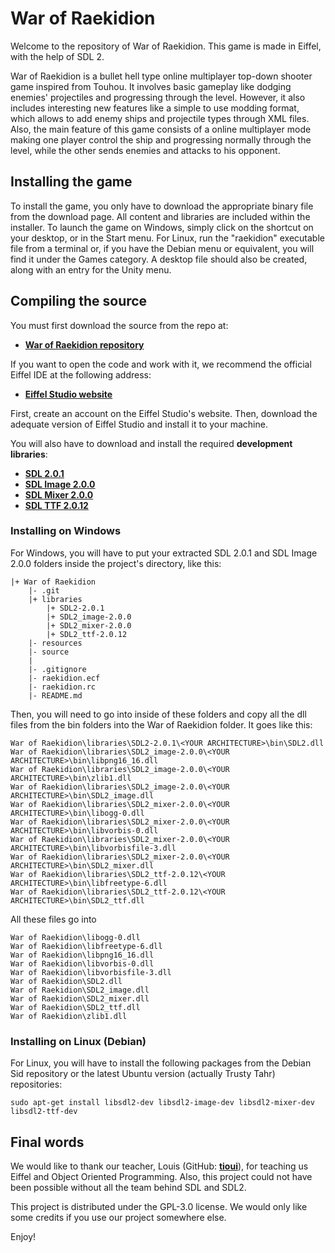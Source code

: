 War of Raekidion
================

Welcome to the repository of War of Raekidion. This game is made in Eiffel, 
with the help of SDL 2. 

War of Raekidion is a bullet hell type online multiplayer top-down shooter game 
inspired from Touhou. It involves basic gameplay like dodging enemies' projectiles 
and progressing through the level. However, it also includes interesting new 
features like a simple to use modding format, which allows to add enemy ships 
and projectile types through XML files. Also, the main feature of this game 
consists of a online multiplayer mode making one player control the ship and 
progressing normally through the level, while the other sends enemies and attacks 
to his opponent.

Installing the game
----------------------

To install the game, you only have to download the appropriate binary file from 
the download page. All content and libraries are included within the installer. 
To launch the game on Windows, simply click on the shortcut on your desktop, or 
in the Start menu. For Linux, run the "raekidion" executable file from a terminal or, if 
you have the Debian menu or equivalent, you will find it under the Games category. A 
desktop file should also be created, along with an entry for the Unity menu.

Compiling the source
---------------------

You must first download the source from the repo at:

- [**War of Raekidion repository**][1]

If you want to open the code and work with it, we recommend the official Eiffel 
IDE at the following address: 

- [**Eiffel Studio website**][2]

First, create an account on the Eiffel Studio's website. Then, download the adequate 
version of Eiffel Studio and install it to your machine.

You will also have to download and install the required **development libraries**: 

- [**SDL 2.0.1**][3]
- [**SDL Image 2.0.0**][4]
- [**SDL Mixer 2.0.0**][5]
- [**SDL TTF 2.0.12**][6]

### Installing on Windows

For Windows, you will have to put your extracted SDL 2.0.1 and SDL Image 2.0.0 
folders inside the project's directory, like this:

    |+ War of Raekidion
		|- .git
		|+ libraries
			|+ SDL2-2.0.1
			|+ SDL2_image-2.0.0
			|+ SDL2_mixer-2.0.0
			|+ SDL2_ttf-2.0.12
		|- resources
		|- source
		|
		|- .gitignore
		|- raekidion.ecf
		|- raekidion.rc
		|- README.md
		
Then, you will need to go into inside of these folders and copy all the dll files from 
the bin folders into the War of Raekidion folder. It goes like this: 

	War of Raekidion\libraries\SDL2-2.0.1\<YOUR ARCHITECTURE>\bin\SDL2.dll
	War of Raekidion\libraries\SDL2_image-2.0.0\<YOUR ARCHITECTURE>\bin\libpng16_16.dll
	War of Raekidion\libraries\SDL2_image-2.0.0\<YOUR ARCHITECTURE>\bin\zlib1.dll
	War of Raekidion\libraries\SDL2_image-2.0.0\<YOUR ARCHITECTURE>\bin\SDL2_image.dll
	War of Raekidion\libraries\SDL2_mixer-2.0.0\<YOUR ARCHITECTURE>\bin\libogg-0.dll
	War of Raekidion\libraries\SDL2_mixer-2.0.0\<YOUR ARCHITECTURE>\bin\libvorbis-0.dll
	War of Raekidion\libraries\SDL2_mixer-2.0.0\<YOUR ARCHITECTURE>\bin\libvorbisfile-3.dll
	War of Raekidion\libraries\SDL2_mixer-2.0.0\<YOUR ARCHITECTURE>\bin\SDL2_mixer.dll
	War of Raekidion\libraries\SDL2_ttf-2.0.12\<YOUR ARCHITECTURE>\bin\libfreetype-6.dll
	War of Raekidion\libraries\SDL2_ttf-2.0.12\<YOUR ARCHITECTURE>\bin\SDL2_ttf.dll
	
All these files go into
	
	War of Raekidion\libogg-0.dll
	War of Raekidion\libfreetype-6.dll
	War of Raekidion\libpng16_16.dll
	War of Raekidion\libvorbis-0.dll
	War of Raekidion\libvorbisfile-3.dll
	War of Raekidion\SDL2.dll 
	War of Raekidion\SDL2_image.dll
	War of Raekidion\SDL2_mixer.dll
	War of Raekidion\SDL2_ttf.dll
	War of Raekidion\zlib1.dll

### Installing on Linux (Debian)

For Linux, you will have to install the following packages from the Debian Sid repository 
or the latest Ubuntu version (actually Trusty Tahr) repositories:

	sudo apt-get install libsdl2-dev libsdl2-image-dev libsdl2-mixer-dev libsdl2-ttf-dev

Final words
-----------

We would like to thank our teacher, Louis (GitHub: [**tioui**][7]), for teaching us 
Eiffel and Object Oriented Programming. Also, this project could not have been 
possible without all the team behind SDL and SDL2.

This project is distributed under the GPL-3.0 license. We would only like some 
credits if you use our project somewhere else. 

Enjoy!

[1]:  http://www.bitbucket.org/Learz/raekidion
[2]:  http://www.eiffel.com/
[3]:  http://www.libsdl.org/release/SDL2-devel-2.0.1-mingw.tar.gz
[4]:  http://www.libsdl.org/projects/SDL_image/release/SDL2_image-devel-2.0.0-mingw.tar.gz
[5]:  http://www.libsdl.org/projects/SDL_ttf/release/SDL2_ttf-devel-2.0.12-mingw.tar.gz
[6]:  http://www.libsdl.org/projects/SDL_mixer/release/SDL2_mixer-devel-2.0.0-mingw.tar.gz
[7]:  http://www.github.com/tioui
